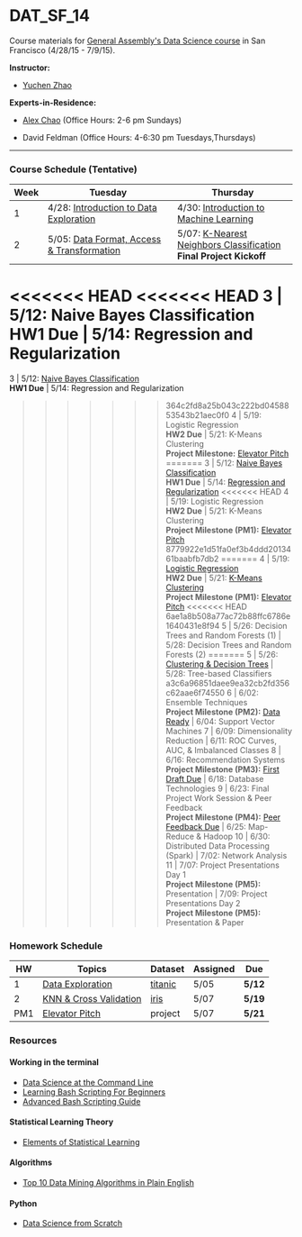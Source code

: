 # DAT_SF_14

Course materials for [General Assembly's Data Science course](https://generalassemb.ly/education/data-science/san-francisco) in San Francisco (4/28/15 - 7/9/15).

**Instructor:** 

* [Yuchen Zhao](https://www.linkedin.com/in/zhaoyuchen)


**Experts-in-Residence:** 

* [Alex Chao](https://www.linkedin.com/pub/alex-chao/42/600/8b4) (Office Hours: 2-6 pm Sundays)

* David Feldman (Office Hours: 4-6:30 pm Tuesdays,Thursdays)


---


### Course Schedule (Tentative)

Week | Tuesday | Thursday
--- | --- | ---
 1 | 4/28: [Introduction to Data Exploration](slides/lec01.pdf) | 4/30: [Introduction to Machine Learning](slides/lec02.pdf) 
 2 | 5/05: [Data Format, Access & Transformation](slides/lec03.pdf) | 5/07: [K-Nearest Neighbors Classification](slides/lec04.pdf) <br>**Final Project Kickoff**
<<<<<<< HEAD
<<<<<<< HEAD
 3 | 5/12: Naive Bayes Classification <br>**HW1 Due** | 5/14: Regression and Regularization
=======
 3 | 5/12: [Naive Bayes Classification](slides/lec05.pdf) <br>**HW1 Due** | 5/14: Regression and Regularization
>>>>>>> 364c2fd8a25b043c222bd0458853543b21aec0f0
 4 | 5/19: Logistic Regression <br>**HW2 Due** | 5/21: K-Means Clustering <br>**Project Milestone:** [Elevator Pitch](project#may-21-final-project-elevator-pitch)
=======
 3 | 5/12: [Naive Bayes Classification](slides/lec05.pdf) <br>**HW1 Due** | 5/14: [Regression and Regularization](slides/lec06.pdf)
<<<<<<< HEAD
 4 | 5/19: Logistic Regression <br>**HW2 Due** | 5/21: K-Means Clustering <br>**Project Milestone (PM1):** [Elevator Pitch](project#may-21-final-project-elevator-pitch)
>>>>>>> 8779922e1d51fa0ef3b4ddd2013461baabfb7db2
=======
 4 | 5/19: [Logistic Regression](slides/lec07.pdf) <br>**HW2 Due** | 5/21: [K-Means Clustering](slides/lec08.pdf) <br>**Project Milestone (PM1):** [Elevator Pitch](project#may-21-final-project-elevator-pitch)
<<<<<<< HEAD
>>>>>>> 6ae1a8b508a77ac72b88ffc6786e1640431e8f94
 5 | 5/26: Decision Trees and Random Forests (1)  | 5/28: Decision Trees and Random Forests (2)
=======
 5 | 5/26: [Clustering & Decision Trees](slides/lec09.pdf)  | 5/28: Tree-based Classifiers 
>>>>>>> a3c6a96851daee9ea32cb2fd356c62aae6f74550
 6 | 6/02: Ensemble Techniques <br>**Project Milestone (PM2):** [Data Ready](project#june-2-data-ready) | 6/04: Support Vector Machines
 7 | 6/09: Dimensionality Reduction  | 6/11: ROC Curves, AUC, & Imbalanced Classes
 8 | 6/16: Recommendation Systems <br>**Project Milestone (PM3):** [First Draft Due](project#june-16-first-draft-due-before-class)  | 6/18: Database Technologies
 9 | 6/23: Final Project Work Session & Peer Feedback <br>**Project Milestone (PM4):** [Peer Feedback Due](project/peer_review_guidelines.md)  | 6/25: Map-Reduce & Hadoop
10 | 6/30: Distributed Data Processing (Spark)  | 7/02: Network Analysis
11 | 7/07: Project Presentations Day 1 <br>**Project Milestone (PM5):** Presentation   | 7/09: Project Presentations Day 2 <br>**Project Milestone (PM5):** Presentation & Paper


### Homework Schedule

HW | Topics | Dataset | Assigned | Due
--- | --- | --- | --- | ---
1 | [Data Exploration](homework/hw1) | [titanic](hw1/titanic.csv) | 5/05 | **5/12**
2 | [KNN & Cross Validation](homework/hw2) | [iris](http://scikit-learn.org/stable/auto_examples/datasets/plot_iris_dataset.html) | 5/07 | **5/19**
PM1 | [Elevator Pitch](project#may-21-final-project-elevator-pitch) | project | 5/07 | **5/21**


### Resources

#### Working in the terminal
- [Data Science at the Command Line](http://shop.oreilly.com/product/0636920032823.do)
- [Learning Bash Scripting For Beginners](http://www.cyberciti.biz/open-source/learning-bash-scripting-for-beginners/)
- [Advanced Bash Scripting Guide](http://www.tldp.org/LDP/abs/html/)

#### Statistical Learning Theory
- [Elements of Statistical Learning](http://statweb.stanford.edu/~tibs/ElemStatLearn/)

#### Algorithms
- [Top 10 Data Mining Algorithms in Plain English](http://rayli.net/blog/data/top-10-data-mining-algorithms-in-plain-english/)

#### Python
- [Data Science from Scratch](http://shop.oreilly.com/product/0636920033400.do)

